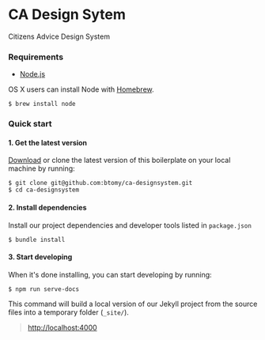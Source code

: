 CA Design Sytem
======
Citizens Advice Design System


### <a name="requirements"></a>Requirements  

* [Node.js](https://nodejs.org/en/ "Node.js") 

OS X users can install Node with [Homebrew](http://brew.sh/ "Homebrew").

```shell
$ brew install node
```

### <a name="start"></a>Quick start  
#### 1. Get the latest version  
[Download](https://github.com/btomy/ca-designsystem.git "Download .zip") or clone the latest version of this boilerplate on your local machine by running:

```shell
$ git clone git@github.com:btomy/ca-designsystem.git   
$ cd ca-designsystem
```

#### 2. Install dependencies
Install our project dependencies and developer tools listed in `package.json`

```shell
$ bundle install 
```

#### 3. Start developing
When it's done installing, you can start developing by running:  

```shell
$ npm run serve-docs
```
This command will build a local version of our Jekyll project from the source files into a temporary folder (`_site/`). 

> [http://localhost:4000](http://localhost:4000)
